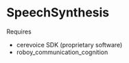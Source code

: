 # SpeechSynthesis
Requires
- cerevoice SDK (proprietary software)
- roboy_communication_cognition


